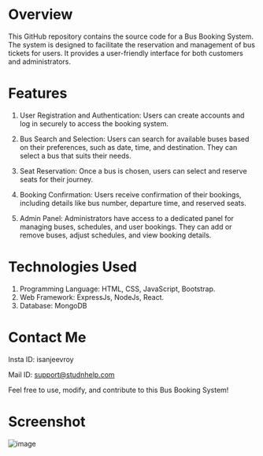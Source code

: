# Overview

This GitHub repository contains the source code for a Bus Booking System. The system is designed to facilitate the reservation and management of bus tickets for users. It provides a user-friendly interface for both customers and administrators.

# Features

1. User Registration and Authentication: Users can create accounts and log in securely to access the booking system.

2. Bus Search and Selection: Users can search for available buses based on their preferences, such as date, time, and destination. They can select a bus that suits their needs.

3. Seat Reservation: Once a bus is chosen, users can select and reserve seats for their journey.

4. Booking Confirmation: Users receive confirmation of their bookings, including details like bus number, departure time, and reserved seats.

5. Admin Panel: Administrators have access to a dedicated panel for managing buses, schedules, and user bookings. They can add or remove buses, adjust schedules, and view booking details.

# Technologies Used

1. Programming Language: HTML, CSS, JavaScript, Bootstrap.
2. Web Framework: ExpressJs, NodeJs, React.
3. Database: MongoDB

# Contact Me
Insta ID: isanjeevroy

Mail ID: support@studnhelp.com

Feel free to use, modify, and contribute to this Bus Booking System!

# Screenshot
![image](https://github.com/isanjeevroy/bus-booking-system/assets/108814776/bad769d3-9984-469d-9f9e-f7996b9d6625)
